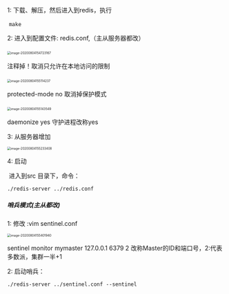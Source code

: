 1:  下载、解压，然后进入到redis，执行

​	`make`

2: 进入到配置文件: redis.conf,（主从服务器都改）

​	<img src="https://gitee.com/gean_807/typora/raw/typora/uPic/image-20200804154723167.png" alt="image-20200804154723167" style="zoom:50%;" />

  注释掉！取消只允许在本地访问的限制

​	<img src="https://gitee.com/gean_807/typora/raw/typora/uPic/image-20200804155114237.png" alt="image-20200804155114237" style="zoom:50%;" />

  protected-mode no  取消掉保护模式

​	<img src="https://gitee.com/gean_807/typora/raw/typora/uPic/image-20200804155143549.png" alt="image-20200804155143549" style="zoom:50%;" />

 daemonize yes  守护进程改称yes



3: 从服务器增加

 <img src="https://gitee.com/gean_807/typora/raw/typora/uPic/image-20200804155233408.png" alt="image-20200804155233408" style="zoom:50%;" />



4: 启动

​	进入到src 目录下，命令：

 `./redis-server ../redis.conf`



##### **哨兵模式(主从都改)**

1: 修改 :vim sentinel.conf

<img src="https://gitee.com/gean_807/typora/raw/typora/uPic/image-20200804155401940.png" alt="image-20200804155401940" style="zoom:50%;" />

  sentinel monitor mymaster 127.0.0.1 6379 2  改称Master的ID和端口号，2:代表多数派，集群一半+1

2: 启动哨兵：

`./redis-server ../sentinel.conf --sentinel` 

